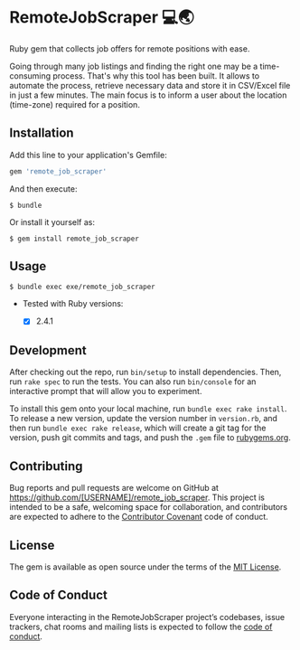 # RemoteJobScraper 💻🌏

Ruby gem that collects job offers for remote positions with ease.

Going through many job listings and finding the right one may be a time-consuming process. That's why this tool has been built. It allows to automate the process, retrieve necessary data and store it in CSV/Excel file in just a few minutes. The main focus is to inform a user about the location (time-zone) required for a position.


## Installation

Add this line to your application's Gemfile:

```ruby
gem 'remote_job_scraper'
```

And then execute:

    $ bundle

Or install it yourself as:

    $ gem install remote_job_scraper

## Usage

    $ bundle exec exe/remote_job_scraper


* Tested with Ruby versions:

  * [x] 2.4.1

## Development

After checking out the repo, run `bin/setup` to install dependencies. Then, run `rake spec` to run the tests. You can also run `bin/console` for an interactive prompt that will allow you to experiment.

To install this gem onto your local machine, run `bundle exec rake install`. To release a new version, update the version number in `version.rb`, and then run `bundle exec rake release`, which will create a git tag for the version, push git commits and tags, and push the `.gem` file to [rubygems.org](https://rubygems.org).

## Contributing

Bug reports and pull requests are welcome on GitHub at https://github.com/[USERNAME]/remote_job_scraper. This project is intended to be a safe, welcoming space for collaboration, and contributors are expected to adhere to the [Contributor Covenant](http://contributor-covenant.org) code of conduct.

## License

The gem is available as open source under the terms of the [MIT License](https://opensource.org/licenses/MIT).

## Code of Conduct

Everyone interacting in the RemoteJobScraper project’s codebases, issue trackers, chat rooms and mailing lists is expected to follow the [code of conduct](https://github.com/[USERNAME]/remote_job_scraper/blob/master/CODE_OF_CONDUCT.md).
